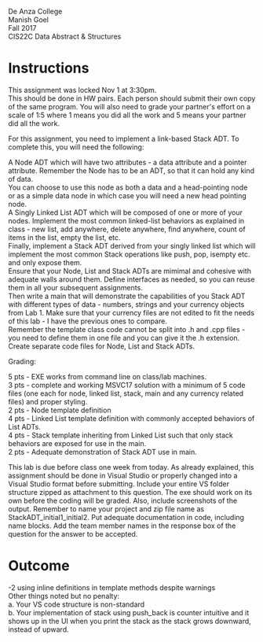 De Anza College<BR>
Manish Goel<BR>
Fall 2017<BR>
CIS22C Data Abstract & Structures<BR>

# Instructions
This assignment was locked Nov 1 at 3:30pm.
<br />This should be done in HW pairs.  Each person should submit their own copy of the same program.  You will also need to grade your partner's effort on a scale of 1:5 where 1 means you did all the work and 5 means your partner did all the work.

 

For this assignment, you need to implement a link-based Stack ADT.  To complete this, you will need the following:

 

A Node ADT which will have two attributes - a data attribute and a pointer attribute.  Remember the Node has to be an ADT, so that it can hold any kind of data.
<br />You can choose to use this node as both a data and a head-pointing node or as a simple data node in which case you will need a new head pointing node.
<br />A Singly Linked List ADT which will be composed of one or more of your nodes.  Implement the most common linked-list behaviors as explained in class - new list, add anywhere, delete anywhere, find anywhere, count of items in the list, empty the list, etc.
<br />Finally, implement a Stack ADT derived from your singly linked list which will implement the most common Stack operations like push, pop, isempty etc. and only expose them.
<br />Ensure that your Node, List and Stack ADTs are mimimal and cohesive with adequate walls around them.  Define interfaces as needed, so you can reuse them in all your subsequent assignments.
<br />Then write a main that will demonstrate the capabilities of you Stack ADT with different types of data - numbers, strings and your currency objects from Lab 1. Make sure that your currency files are not edited to fit the needs of this lab - I have the previous ones to compare.
<br />Remember the template class code cannot be split into .h and .cpp files - you need to define them in one file and you can give it the .h extension. Create separate code files for Node, List and Stack ADTs.
 

Grading:

5 pts - EXE works from command line on class/lab machines.
<br />3 pts - complete and working MSVC17 solution with a minimum of 5 code files (one each for node, linked list, stack, main and any currency related files) and proper styling.
<br />2 pts - Node template definition
<br />4 pts - Linked List template definition with commonly accepted behaviors of List ADTs.
<br />4 pts - Stack template inheriting from Linked List such that only stack behaviors are exposed for use in the main.
<br />2 pts - Adequate demonstration of Stack ADT use in main.
 

This lab is due before class one week from today. As already explained, this assignment should be done in Visual Studio or properly changed into a Visual Studio format before submitting. Include your entire VS folder structure zipped as attachment to this question.  The exe should work on its own before the coding will be graded. Also, include screenshots of the output. Remember to name your project and zip file name as StackADT_initial1_initial2. Put adequate documentation in code, including name blocks. Add the team member names in the response box of the question for the answer to be accepted.

# Outcome
-2 using inline definitions in template methods despite warnings
<br />Other things noted but no penalty:
<br />a. Your VS code structure is non-standard
<br />b. Your implementation of stack using push_back is counter intuitive and it shows up in the UI when you print the stack as the stack grows downward, instead of upward.